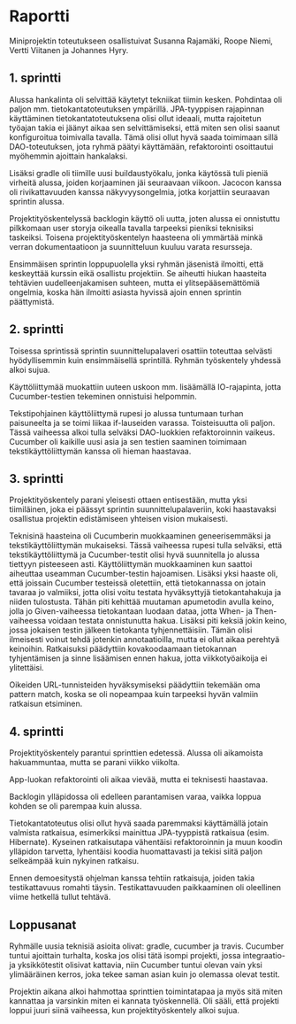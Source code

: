 # Raportti

Miniprojektin toteutukseen osallistuivat Susanna Rajamäki, Roope Niemi, Vertti Viitanen ja Johannes Hyry.

## 1. sprintti

Alussa hankalinta oli selvittää käytetyt tekniikat tiimin kesken. Pohdintaa oli paljon mm. tietokantatoteutuksen ympärillä. JPA-tyyppisen rajapinnan käyttäminen tietokantatoteutuksena olisi ollut ideaali, mutta rajoitetun työajan takia ei jäänyt aikaa sen selvittämiseksi, että miten sen olisi saanut konfiguroitua toimivalla tavalla. Tämä olisi ollut hyvä saada toimimaan sillä DAO-toteutuksen, jota ryhmä päätyi käyttämään, refaktorointi osoittautui myöhemmin ajoittain hankalaksi.

Lisäksi gradle oli tiimille uusi buildaustyökalu, jonka käytössä tuli pieniä virheitä alussa, joiden korjaaminen jäi seuraavaan viikoon. Jacocon kanssa oli rivikattavuuden kanssa näkyvyysongelmia, jotka korjattiin seuraavan sprintin alussa.

Projektityöskentelyssä backlogin käyttö oli uutta, joten alussa ei onnistuttu pilkkomaan user storyja oikealla tavalla tarpeeksi pieniksi teknisiksi taskeiksi. Toisena projektityöskentelyn haasteena oli ymmärtää minkä verran dokumentaatioon ja suunnitteluun kuuluu varata resursseja.

Ensimmäisen sprintin loppupuolella yksi ryhmän jäsenistä ilmoitti, että keskeyttää kurssin eikä osallistu projektiin. Se aiheutti hiukan haasteita tehtävien uudelleenjakamisen suhteen, mutta ei ylitsepääsemättömiä ongelmia, koska hän ilmoitti asiasta hyvissä ajoin ennen sprintin päättymistä.

## 2. sprintti

Toisessa sprintissä sprintin suunnittelupalaveri osattiin toteuttaa selvästi hyödyllisemmin kuin ensimmäisellä sprintillä. Ryhmän työskentely yhdessä alkoi sujua.

Käyttöliittymää muokattiin uuteen uskoon mm. lisäämällä IO-rajapinta, jotta Cucumber-testien tekeminen onnistuisi helpommin. 

Tekstipohjainen käyttöliittymä rupesi jo alussa tuntumaan turhan paisuneelta ja se toimi liikaa if-lauseiden varassa. Toisteisuutta oli paljon. Tässä vaiheessa alkoi tulla selväksi DAO-luokkien refaktoroinnin vaikeus. 
Cucumber oli kaikille uusi asia ja sen testien saaminen toimimaan tekstikäyttöliittymän kanssa oli hieman haastavaa. 

## 3. sprintti

Projektityöskentely parani yleisesti ottaen entisestään, mutta yksi tiimiläinen, joka ei päässyt sprintin suunnittelupalaveriin, koki haastavaksi osallistua projektin edistämiseen yhteisen vision mukaisesti.

Teknisinä haasteina oli Cucumberin muokkaaminen geneerisemmäksi ja tekstikäyttöliittymän mukaiseksi. Tässä vaiheessa rupesi tulla selväksi, että tekstikäyttöliittymä ja Cucumber-testit olisi hyvä suunnitella jo alussa tiettyyn pisteeseen asti. Käyttöliittymän muokkaaminen kun saattoi aiheuttaa useamman Cucumber-testin hajoamisen. Lisäksi yksi haaste oli, että joissain Cucumber testeissä oletettiin, että tietokannassa on jotain tavaraa jo valmiiksi, jotta olisi voitu testata hyväksyttyjä tietokantahakuja ja niiden tulostusta. Tähän piti kehittää muutaman apumetodin avulla keino, jolla jo Given-vaiheessa tietokantaan luodaan dataa, jotta When- ja Then-vaiheessa voidaan testata onnistunutta
hakua. Lisäksi piti keksiä jokin keino, jossa jokaisen testin jälkeen tietokanta tyhjennettäisiin. Tämän olisi ilmeisesti voinut tehdä jotenkin annotaatioilla, mutta ei ollut aikaa perehtyä keinoihin. Ratkaisuksi päädyttiin kovakoodaamaan tietokannan tyhjentämisen ja sinne lisäämisen ennen hakua, jotta viikkotyöaikoija ei ylitettäisi.

Oikeiden URL-tunnisteiden hyväksymiseksi päädyttiin tekemään oma pattern match, koska se oli nopeampaa kuin tarpeeksi hyvän valmiin ratkaisun etsiminen.

## 4. sprintti

Projektityöskentely parantui sprinttien edetessä. Alussa oli aikamoista hakuammuntaa, mutta se parani viikko viikolta.

App-luokan refaktorointi oli aikaa vievää, mutta ei teknisesti haastavaa.

Backlogin ylläpidossa oli edelleen parantamisen varaa, vaikka loppua kohden se oli parempaa kuin alussa. 

Tietokantatoteutus olisi ollut hyvä saada paremmaksi käyttämällä jotain valmista ratkaisua, esimerkiksi mainittua JPA-tyyppistä ratkaisua (esim. Hibernate). Kyseinen ratkaisutapa vähentäisi refaktoroinnin ja muun koodin ylläpidon tarvetta, lyhentäisi koodia huomattavasti ja tekisi siitä paljon selkeämpää kuin nykyinen ratkaisu.

Ennen demoesitystä ohjelman kanssa tehtiin ratkaisuja, joiden takia testikattavuus romahti täysin. Testikattavuuden paikkaaminen oli oleellinen viime hetkellä tullut tehtävä.

## Loppusanat

Ryhmälle uusia teknisiä asioita olivat: gradle, cucumber ja travis. Cucumber tuntui ajoittain turhalta, koska jos olisi tätä isompi projekti, jossa integraatio- ja yksikkötestit olisivat kattavia, niin Cucumber tuntui olevan vain yksi ylimääräinen kerros, joka tekee saman asian kuin jo olemassa olevat testit.

Projektin aikana alkoi hahmottaa sprinttien toimintatapaa ja myös sitä miten kannattaa ja varsinkin miten ei kannata työskennellä. Oli sääli, että projekti loppui juuri siinä vaiheessa, kun projektityöskentely alkoi sujua.
